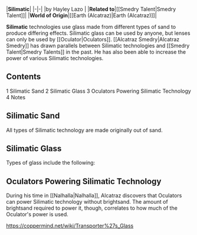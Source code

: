|**Silimatic**|
|-|-|
|by  Hayley Lazo |
|**Related to**|[[Smedry Talent\|Smedry Talent]]|
|**World of Origin**|[[Earth (Alcatraz)\|Earth (Alcatraz)]]|

**Silimatic** technologies use glass made from different types of sand to produce differing effects. Silimatic glass can be used by anyone, but lenses can only be used by [[Oculator\|Oculators]]. [[Alcatraz Smedry\|Alcatraz Smedry]] has drawn parallels between Silimatic technologies and [[Smedry Talent\|Smedry Talents]] in the past. He has also been able to increase the power of various Silimatic technologies.

## Contents

1 Silimatic Sand
2 Silimatic Glass
3 Oculators Powering Silimatic Technology
4 Notes


## Silimatic Sand
All types of Silimatic technology are made originally out of sand.



## Silimatic Glass
Types of glass include the following:























## Oculators Powering Silimatic Technology
During his time in [[Nalhalla\|Nalhalla]], Alcatraz discovers that Oculators can power Silimatic technology without brightsand. The amount of brightsand required to power it, though, correlates to how much of the Oculator's power is used.



https://coppermind.net/wiki/Transporter%27s_Glass